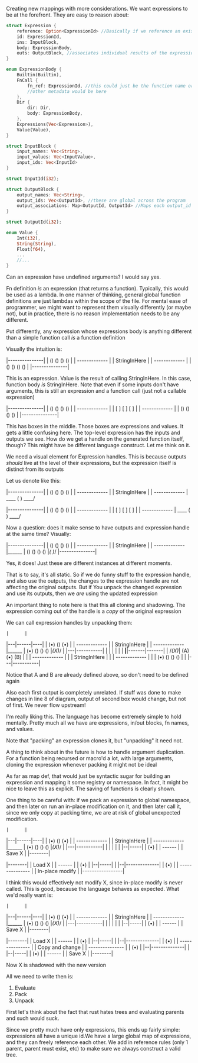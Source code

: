 Creating new mappings with more considerations.
We want expressions to be at the forefront. They are easy to reason about:

```rust
struct Expression {
    reference: Option<ExpressionId> //Basically if we reference an existing expression a bunch of values will be pre-filled. We need to know which is the relevant reference
    id: ExpressionId,
    ins: InputBlock,
    body: ExpressionBody,
    outs: OutputBlock, //associates individual results of the expression with the expression's actual return value
}

enum ExpressionBody {
    Builtin(Builtin),
    FnCall {
        fn_ref: ExpressionId, //this could just be the function name or something like that
        //other metadata would be here
    },
    Dir {
        dir: Dir,
        body: ExpressionBody,
    },
    Expressions(Vec<Expression>),
    Value(Value),
}

struct InputBlock {
    input_names: Vec<String>,
    input_values: Vec<InputValue>,
    input_ids: Vec<InputId>
}

struct InputId(i32);

struct OutputBlock {
    output_names: Vec<String>,
    output_ids: Vec<OutputId>, //these are global across the program
    output_associations: Map<OutputId, OutputId> //Maps each output_id in output_ids to whatever other output location is it coming from
}

struct OutputId(i32);

enum Value {
    Int(i32),
    String(String),
    Float(f64),
    ...
    //...
}
```

Can an expression have undefined arguments? I would say yes.

Fn definition _is_ an expression (that returns a function). Typically, this would be used as a lambda.
In one manner of thinking, general global function definitions are just lambdas within the scope of the file. For mental ease of programmer, we might want to represent them visually differently (or maybe not), but in practice, there is no reason implementation needs to be any different.

Put differently, any expression whose expressions body is anything different than a simple function call _is_ a function definition

Visually the intuition is:

|---------------|
|  () () () ()  |
| ------------- |
| StringInHere  |
| ------------- |
|  () () () ()  |
|---------------|

This is an expression. Value is the result of calling StringInHere. In this case, function body _is_ StringInHere. Note that even if some inputs don't have arguments, this is still an expression and a function call (just not a callable expression)


|---------------|
|  () () () ()  |
| ------------- |
| [ ]  [ ]  [ ] |
| ------------- |
|  () () () ()  |
|---------------|

This has boxes in the middle. Those boxes are expressions and values. 
It gets a little confusing here. The top-level expression has the inputs and outputs we see.
How do we get a handle on the generated function itself, though? This might have be different language construct. Let me think on it.

We need a visual element for Expression handles. This is because outputs _should_ live at the level of their expressions, but the expression itself is distinct from its outputs

Let us denote like this:

|---------------|
|  () () () ()  |
| ------------- |
| StringInHere  |
| ------------- |
 \____ ( ) ____/

|---------------|
|  () () () ()  |
| ------------- |
| [ ]  [ ]  [ ] |
| ------------- |
 \____ ( ) ____/

Now a question: does it make sense to have outputs and expression handle at the same time?
Visually: 

|---------------|
|  () () () ()  |
| ------------- |
| StringInHere  |
| ------------- |______
|  () () () ()  |_( )_/
|---------------|

Yes, it does! 
Just these are different instances at different moments.

That is to say, it's all static.
So if we do funny stuff to the expression handle, and also use the outputs, the changes to the expression handle are not affecting the original outputs. But if You unpack the changed expression and use its outputs, then we _are_ using the updated expression

An important thing to note here is that this all cloning and shadowing. The expression coming out of the handle is a _copy_ of the original expression

We can call expression handles by unpacking them:

    |      |
|---|------|----|
|  (•) () (•)   |
| ------------- |
| StringInHere  |
| ------------- |______
|  (•) () () () |_(X)_/       |
|---|-----------|  |          |
    |              |          |
    |            __|__|-------|-------|
    |           /_(X)_|  (A) (•) (B)  |
    |                 | ------------- |
    |                 | StringInHere  |
    |                 | ------------- |
    |                 |  (•) () () () |
    |                 |---|-----------|

Notice that A and B are already defined above, so don't need to be defined again

Also each first output is completely unrelated. If stuff was done to make changes in line 8 of diagram, output of second box would change, but not of first. We never flow upstream!

I'm really liking this. The language has become extremely simple to hold mentally.
Pretty much all we have are expressions, in/out blocks, fn names, and values.

Note that "packing" an expression clones it, but "unpacking" it need not.

A thing to think about in the future is how to handle argument duplication. For a function being recursed or macro'd a lot, with large arguments, cloning the expression whenever packing it might not be ideal

As far as map def, that would just be syntactic sugar for building an expression and mapping it some registry or namespace.  In fact, it might be nice to leave this as explicit. The saving of functions is clearly shown.

One thing to be careful with: if we pack an expression to global namespace, and then later on run an in-place modification on it, and then later call it, since we only copy at packing time, we are at risk of global unexpected modification.


    |      |
|---|------|----|
|  (•) () (•)   |
| ------------- |
| StringInHere  |
| ------------- |______
|  (•) () () () |_(X)_/       |
|---|-----------|  |          |
    |              |          |
                |--|-----|
                | (•)    |
                | ------ |
                | Save X |
                |--------|


|--------|
| Load X |
| ------ |
| (•)    |
|--|-----|
   |
|--|--------------|
| (•)             |
| --------------- |
| In-place modify |
|-----------------|

I think this would effectively not modify X, since in-place modify is never called. This is good, because the language behaves as expected. What we'd really want is:

    |      |
|---|------|----|
|  (•) () (•)   |
| ------------- |
| StringInHere  |
| ------------- |______
|  (•) () () () |_(X)_/       |
|---|-----------|  |          |
    |              |          |
                |--|-----|
                | (•)    |
                | ------ |
                | Save X |
                |--------|


|--------|
| Load X |
| ------ |
| (•)    |
|--|-----|
   |
|--|--------------|
| (•)             |
| --------------- |
| Copy and change |
| --------------- |
| (•)             |
|--|--------------|
   |
|--|-----|
| (•)    |
| ------ |
| Save X |
|--------|

Now X is shadowed with the new version

All we need to write then is:
1. Evaluate
2. Pack
3. Unpack


First let's think about the fact that rust hates trees and evaluating parents and such would suck.

Since we pretty much have only expressions, this ends up fairly simple: expressions all have a unique id.We have a large global map of expressions, and they can freely reference each other. 
We add in reference rules (only 1 parent, parent must exist, etc) to make sure we always construct a valid tree.

